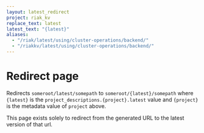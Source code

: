 ```yaml
---
layout: latest_redirect
project: riak_kv
replace_text: latest
latest_text: "{latest}"
aliases:
  - "/riak/latest/using/cluster-operations/backend/"
  - "/riakkv/latest/using/cluster-operations/backend/"
---
```


# Redirect page

Redirects `someroot/latest/somepath` to `someroot/{latest}/somepath`
where `{latest}` is the `project_descriptions.{project}.latest` value
and `{project}` is the metadata value of `project` above.

This page exists solely to redirect from the generated URL to the latest version of
that url.
